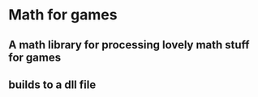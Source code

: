 # Math for games

## A math library for processing lovely math stuff for games
## builds to a dll file
